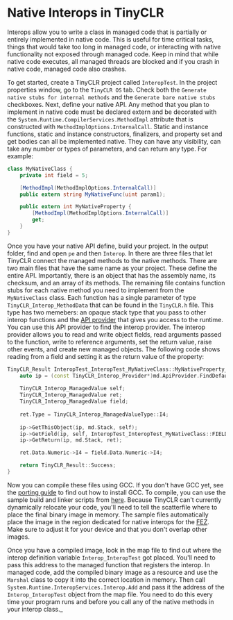 # Native Interops in TinyCLR

Interops allow you to write a class in managed code that is partially or entirely implemented in native code. This is useful for time critical tasks, things that would take too long in managed code, or interacting with native functionality not exposed through managed code. Keep in mind that while native code executes, all managed threads are blocked and if you crash in native code, managed code also crashes.

To get started, create a TinyCLR project called `InteropTest`. In the project properties window, go to the `TinyCLR OS` tab. Check both the `Generate native stubs for internal methods` and the `Generate bare native stubs` checkboxes. Next, define your native API. Any method that you plan to implement in native code must be declared extern and be decorated with the `System.Runtime.CompilerServices.MethodImpl` attribute that is constructed with `MethodImplOptions.InternalCall`. Static and instance functions, static and instance constructors, finalizers, and property set and get bodies can all be implemented native. They can have any visibility, can take any number or types of parameters, and can return any type. For example:

```csharp
class MyNativeClass {
    private int field = 5;

    [MethodImpl(MethodImplOptions.InternalCall)]
    public extern string MyNativeFunc(uint param1);

    public extern int MyNativeProperty {
        [MethodImpl(MethodImplOptions.InternalCall)]
        get;
    }
}
```

Once you have your native API define, build your project. In the output folder, find and open `pe` and then `Interop`. In there are three files that let TinyCLR connect the managed methods to the native methods. There are two main files that have the same name as your project. These define the entire API. Importantly, there is an object that has the assembly name, its checksum, and an array of its methods. The remaining file contains function stubs for each native method you need to implement from the `MyNativeClass` class. Each function has a single parameter of type `TinyCLR_Interop_MethodData` that can be found in the `TinyCLR.h` file. This type has two memebers: an opaque stack type that you pass to other interop functions and the [API provider](native_apis.md) that gives you access to the runtime. You can use this API provider to find the interop provider. The interop provider allows you to read and write object fields, read arguments passed to the function, write to reference arguments, set the return value, raise other events, and create new managed objects. The following code shows reading from a field and setting it as the return value of the property:

```cpp
TinyCLR_Result InteropTest_InteropTest_MyNativeClass::MyNativeProperty___I4(const TinyCLR_Interop_MethodData md) {    
    auto ip = (const TinyCLR_Interop_Provider*)md.ApiProvider.FindDefault(&md.ApiProvider, TinyCLR_Api_Type::InteropProvider);
    
    TinyCLR_Interop_ManagedValue self;
    TinyCLR_Interop_ManagedValue ret;
    TinyCLR_Interop_ManagedValue field;
    
    ret.Type = TinyCLR_Interop_ManagedValueType::I4;
    
    ip->GetThisObject(ip, md.Stack, self);
    ip->GetField(ip, self, InteropTest_InteropTest_MyNativeClass::FIELD___field___I4, field);
    ip->GetReturn(ip, md.Stack, ret);

    ret.Data.Numeric->I4 = field.Data.Numeric->I4;

    return TinyCLR_Result::Success;
}
```

Now you can compile these files using GCC. If you don't have GCC yet, see the [porting guide](intro.md) to find out how to install GCC. To compile, you can use the sample build and linker scripts from [here](http://ghielectronics.com/). Because TinyCLR can't currently dynamically relocate your code, you'll need to tell the scatterfile where to place the final binary image in memory. The sample files automatically place the image in the region dedicated for native interops for the [FEZ](../../hardware/FEZ.md). Make sure to adjust it for your device and that you don't overlap other images.

Once you have a compiled image, look in the map file to find out where the interop definition variable `Interop_InteropTest` got placed. You'll need to pass this address to the managed function that registers the interop. In managed code, add the compiled binary image as a resource and use the `Marshal` class to copy it into the correct location in memory. Then call `System.Runtime.InteropServices.Interop.Add` and pass it the address of the `Interop_InteropTest` object from the map file. You need to do this every time your program runs and before you call any of the native methods in your interop class._